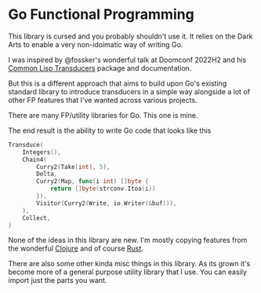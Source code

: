 # Go Functional Programming

This library is cursed and you probably shouldn't use it.
It relies on the Dark Arts to enable a very non-idoimatic way of writing Go.

I was inspired by @fossker's wonderful talk at Doomconf 2022H2 and his
[Common Lisp Transducers](https://codeberg.org/fosskers/cl-transducers)
package and documentation.

But this is a different approach that aims to build upon Go's existing standard
library to introduce transducers in a simple way alongside a lot of other
FP features that I've wanted across various projects.

There are many FP/utility libraries for Go. This one is mine.

The end result is the ability to write Go code that looks like this
```go
Transduce(
	Integers(),
	Chain4(
		Curry2(Take[int], 5),
		Delta,
		Curry2(Map, func(i int) []byte {
			return []byte(strconv.Itoa(i))
		}),
		Visitor(Curry2(Write, io.Writer(&buf))),
	),
	Collect,
)
```

None of the ideas in this library are new.
I'm mostly copying features from the wonderful [Clojure](https://clojure.org)
and of course [Rust](https://rust-lang.org).

There are also some other kinda misc things in this library.
As its grown it's become more of a general purpose utility library
that I use. You can easily import just the parts you want.